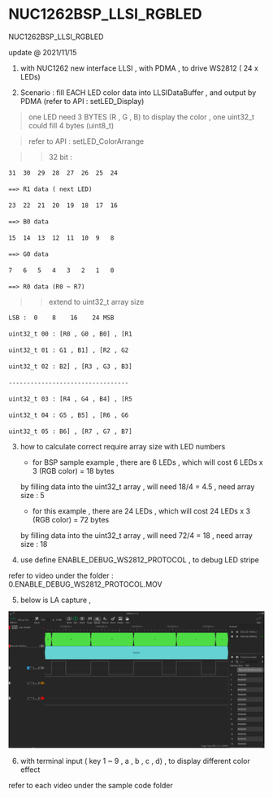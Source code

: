 # NUC1262BSP_LLSI_RGBLED
 NUC1262BSP_LLSI_RGBLED

update @ 2021/11/15

1. with NUC1262 new interface LLSI , with PDMA , to drive WS2812 ( 24 x LEDs) 

2. Scenario : fill EACH LED color data into LLSIDataBuffer , and output by PDMA (refer to API : setLED_Display)

> one LED need 3 BYTES (R , G , B) to display the color , one uint32_t could fill 4 bytes (uint8_t)
		
> refer to API : setLED_ColorArrange
		
>> 32 bit :
		
    31	30	29	28	27	26	25	24
		
    ==> R1 data ( next LED)
			
    23	22	21	20	19	18	17	16
		
    ==>	B0 data
			
    15	14	13	12	11	10	9	8
			
    ==> G0 data
			
    7	6	5	4	3	2	1	0
		
    ==> R0 data (R0 ~ R7)


>> extend to uint32_t array size

    LSB :  0	8	 16	   24 MSB	
				
    uint32_t 00 : [R0 , G0 , B0] , [R1
		
    uint32_t 01 : G1 , B1] , [R2 , G2
		
    uint32_t 02 : B2] , [R3 , G3 , B3]
		
    ---------------------------------
		
    uint32_t 03 : [R4 , G4 , B4] , [R5 
		
    uint32_t 04 : G5 , B5] , [R6 , G6 
		
    uint32_t 05 : B6] , [R7 , G7 , B7] 


3. how to calculate correct require array size with LED numbers

	- for BSP sample example , there are 6 LEDs , which will cost 6 LEDs x 3 (RGB color) = 18 bytes 
	
	by filling data into the uint32_t array , will need 18/4 = 4.5 , need array size : 5 

	- for this example , there are 24 LEDs , which will cost 24 LEDs x 3 (RGB color) = 72 bytes 

	by filling data into the uint32_t array , will need 72/4 = 18 , need array size : 18 

4. use define ENABLE_DEBUG_WS2812_PROTOCOL , to debug LED stripe

refer to video under the folder : 0.ENABLE_DEBUG_WS2812_PROTOCOL.MOV

5. below is LA capture , 

![image](https://github.com/released/NUC1262BSP_LLSI_RGBLED/blob/main/LA.jpg)

6. with terminal input ( key 1 ~ 9 , a , b , c , d) , to display different color effect

refer to each video under the sample code folder 


